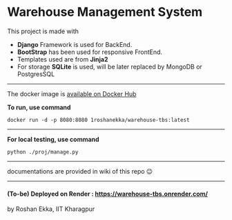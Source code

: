 # Warehouse Management System

This project is made with 
* **Django** Framework is used for BackEnd.
* **BootStrap** has been used for responsive FrontEnd.
* Templates used are from **Jinja2**
* For storage **SQLite** is used, will be later replaced by MongoDB or PostgresSQL

  
---

The docker image is [available on Docker Hub](https://hub.docker.com/r/1roshanekka/warehouse-tbs)

**To run, use command**
```
docker run -d -p 8080:8080 1roshanekka/warehouse-tbs:latest
```
---

**For local testing, use command**
```
python ./proj/manage.py
```

---

documentations are provided in wiki of this repo 😉

---

#### **(To-be) Deployed on Render** : https://warehouse-tbs.onrender.com/

by Roshan Ekka, IIT Kharagpur
